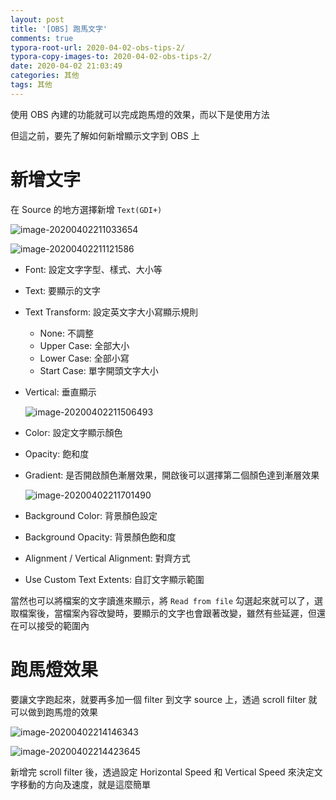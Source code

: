 ```yaml
---
layout: post
title: '[OBS] 跑馬文字'
comments: true
typora-root-url: 2020-04-02-obs-tips-2/
typora-copy-images-to: 2020-04-02-obs-tips-2/
date: 2020-04-02 21:03:49
categories: 其他
tags: 其他
---
```


使用 OBS 內建的功能就可以完成跑馬燈的效果，而以下是使用方法

<!-- more -->

但這之前，要先了解如何新增顯示文字到 OBS 上

# 新增文字

在 Source 的地方選擇新增 `Text(GDI+)`

![image-20200402211033654](image-20200402211033654.png)

![image-20200402211121586](image-20200402211121586.png)

* Font: 設定文字字型、樣式、大小等

* Text: 要顯示的文字

* Text Transform: 設定英文字大小寫顯示規則

  * None: 不調整
  * Upper Case: 全部大小
  * Lower Case: 全部小寫
  * Start Case: 單字開頭文字大小

* Vertical: 垂直顯示

  ![image-20200402211506493](image-20200402211506493.png)

* Color: 設定文字顯示顏色

* Opacity: 飽和度

* Gradient: 是否開啟顏色漸層效果，開啟後可以選擇第二個顏色達到漸層效果

  ![image-20200402211701490](image-20200402211701490.png)

* Background Color: 背景顏色設定

* Background Opacity: 背景顏色飽和度

* Alignment / Vertical Alignment: 對齊方式

* Use Custom Text Extents: 自訂文字顯示範圍

當然也可以將檔案的文字讀進來顯示，將 `Read from file` 勾選起來就可以了，選取檔案後，當檔案內容改變時，要顯示的文字也會跟著改變，雖然有些延遲，但還在可以接受的範圍內

# 跑馬燈效果

要讓文字跑起來，就要再多加一個 filter 到文字 source 上，透過 scroll  filter 就可以做到跑馬燈的效果

![image-20200402214146343](image-20200402214146343.png)

![image-20200402214423645](image-20200402214423645.png)

新增完 scroll filter 後，透過設定 Horizontal Speed 和 Vertical Speed 來決定文字移動的方向及速度，就是這麼簡單



